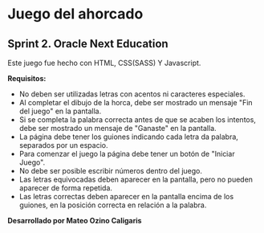 # Juego del ahorcado
## Sprint 2. Oracle Next Education
Este juego fue hecho con HTML, CSS(SASS) Y Javascript.

**Requisitos:**
- No deben ser utilizadas letras con acentos ni caracteres especiales.
- Al completar el dibujo de la horca, debe ser mostrado un mensaje "Fin del juego" en la pantalla.
- Si se completa la palabra correcta antes de que se acaben los intentos, debe ser mostrado un mensaje de "Ganaste" en la pantalla.
- La página debe tener los guiones indicando cada letra da palabra, separados por un espacio.
- Para comenzar el juego la página debe tener un botón de "Iniciar Juego".
- No debe ser posible escribir números dentro del juego.
- Las letras equivocadas deben aparecer en la pantalla, pero no pueden aparecer de forma repetida.
- Las letras correctas deben aparecer en la pantalla encima de los guiones, en la posición correcta en relación a la palabra.

**Desarrollado por Mateo Ozino Caligaris**